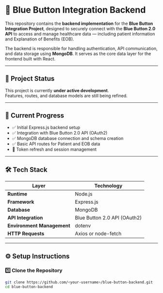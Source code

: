 # 🩵 Blue Button Integration Backend

This repository contains the **backend implementation** for the **Blue Button Integration Project**, designed to securely connect with the **Blue Button 2.0 API** to access and manage healthcare data — including patient information and Explanation of Benefits (EOB).  

The backend is responsible for handling authentication, API communication, and data storage using **MongoDB**. It serves as the core data layer for the frontend built with React.

---

## 🚧 Project Status

This project is currently **under active development**.  
Features, routes, and database models are still being refined.

---

## 📌 Current Progress

- ✅ Initial Express.js backend setup  
- ✅ Integration with Blue Button 2.0 API (OAuth2)  
- ✅ MongoDB database connection and schema creation  
- ✅ Basic API routes for Patient and EOB data  
- 🚧 Token refresh and session management  


---

## 🛠️ Tech Stack

| Layer | Technology |
|--------|-------------|
| **Runtime** | Node.js |
| **Framework** | Express.js |
| **Database** | MongoDB |
| **API Integration** | Blue Button 2.0 API (OAuth2) |
| **Environment Management** | dotenv |
| **HTTP Requests** | Axios or node-fetch |


---

## ⚙️ Setup Instructions

### 1️⃣ Clone the Repository
```bash
git clone https://github.com/<your-username>/blue-button-backend.git
cd blue-button-backend
